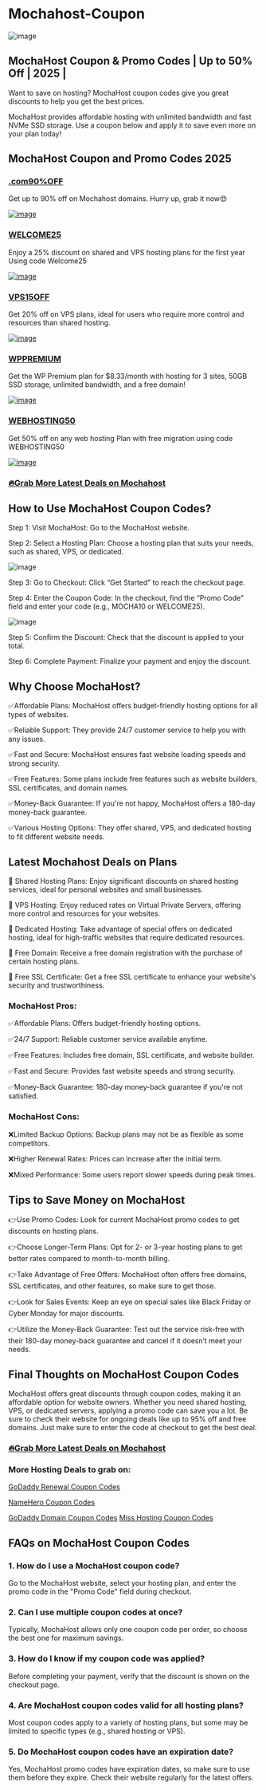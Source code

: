 # Mochahost-Coupon
![image](https://github.com/user-attachments/assets/51297a11-2295-4136-b60d-b67a918a0e79)

## MochaHost Coupon &amp; Promo Codes | Up to 50% Off | 2025 |

Want to save on hosting? MochaHost coupon codes give you great discounts to help you get the best prices.

MochaHost provides affordable hosting with unlimited bandwidth and fast NVMe SSD storage. Use a coupon below and apply it to save even more on your plan today!

## MochaHost Coupon and Promo Codes 2025

### [.com90%OFF](https://mochahost.com/)

Get up to 90% off on Mochahost domains. Hurry up, grab it now😍

[![image](https://github.com/user-attachments/assets/add243e4-539f-4091-a8da-eea1eb2d4efd)](https://mochahost.com/)

### [WELCOME25](https://mochahost.com/)

Enjoy a 25% discount on shared and VPS hosting plans for the first year Using code Welcome25

[![image](https://github.com/user-attachments/assets/add243e4-539f-4091-a8da-eea1eb2d4efd)](https://mochahost.com/)

### [VPS15OFF](https://mochahost.com/)

Get 20% off on VPS plans, ideal for users who require more control and resources than shared hosting.

[![image](https://github.com/user-attachments/assets/add243e4-539f-4091-a8da-eea1eb2d4efd)](https://mochahost.com/)

### [WPPREMIUM](https://mochahost.com/)

Get the WP Premium plan for $8.33/month with hosting for 3 sites, 50GB SSD storage, unlimited bandwidth, and a free domain!

[![image](https://github.com/user-attachments/assets/add243e4-539f-4091-a8da-eea1eb2d4efd)](https://mochahost.com/)

### [WEBHOSTING50](https://mochahost.com/)

Get 50% off on any web hosting Plan with free migration using code WEBHOSTING50

[![image](https://github.com/user-attachments/assets/add243e4-539f-4091-a8da-eea1eb2d4efd)](https://mochahost.com/)

### [🔥Grab More Latest Deals on Mochahost ](https://www.affiliatebooster.com/mochahost-coupon-codes/)

## How to Use MochaHost Coupon Codes?

Step 1: Visit MochaHost: Go to the MochaHost website.

Step 2: Select a Hosting Plan: Choose a hosting plan that suits your needs, such as shared, VPS, or dedicated.

![image](https://github.com/user-attachments/assets/c2f4f122-c7ec-4e13-b7b8-88e524bd1e88)

Step 3: Go to Checkout: Click “Get Started” to reach the checkout page.

Step 4: Enter the Coupon Code: In the checkout, find the “Promo Code” field and enter your code (e.g., MOCHA10 or WELCOME25).

![image](https://github.com/user-attachments/assets/680482eb-f71c-45a7-b8b8-e99968cbcb1b)

Step 5: Confirm the Discount: Check that the discount is applied to your total.

Step 6: Complete Payment: Finalize your payment and enjoy the discount.

## Why Choose MochaHost?

✅Affordable Plans: MochaHost offers budget-friendly hosting options for all types of websites.

✅Reliable Support: They provide 24/7 customer service to help you with any issues.

✅Fast and Secure: MochaHost ensures fast website loading speeds and strong security.

✅Free Features: Some plans include free features such as website builders, SSL certificates, and domain names.

✅Money-Back Guarantee: If you're not happy, MochaHost offers a 180-day money-back guarantee.

✅Various Hosting Options: They offer shared, VPS, and dedicated hosting to fit different website needs.

## Latest Mochahost Deals on Plans 

🚀 Shared Hosting Plans: Enjoy significant discounts on shared hosting services, ideal for personal websites and small businesses.​

🚀 VPS Hosting: Enjoy reduced rates on Virtual Private Servers, offering more control and resources for your websites.​

🚀 Dedicated Hosting: Take advantage of special offers on dedicated hosting, ideal for high-traffic websites that require dedicated resources.​

🚀 Free Domain: Receive a free domain registration with the purchase of certain hosting plans.​

🚀 Free SSL Certificate: Get a free SSL certificate to enhance your website's security and trustworthiness.

### MochaHost Pros:
✅Affordable Plans: Offers budget-friendly hosting options.

✅24/7 Support: Reliable customer service available anytime.

✅Free Features: Includes free domain, SSL certificate, and website builder.

✅Fast and Secure: Provides fast website speeds and strong security.

✅Money-Back Guarantee: 180-day money-back guarantee if you're not satisfied.

### MochaHost Cons:
❌Limited Backup Options: Backup plans may not be as flexible as some competitors.

❌Higher Renewal Rates: Prices can increase after the initial term.

❌Mixed Performance: Some users report slower speeds during peak times.

## Tips to Save Money on MochaHost

👉Use Promo Codes: Look for current MochaHost promo codes to get discounts on hosting plans.

👉Choose Longer-Term Plans: Opt for 2- or 3-year hosting plans to get better rates compared to month-to-month billing.

👉Take Advantage of Free Offers: MochaHost often offers free domains, SSL certificates, and other features, so make sure to get those.

👉Look for Sales Events: Keep an eye on special sales like Black Friday or Cyber Monday for major discounts.

👉Utilize the Money-Back Guarantee: Test out the service risk-free with their 180-day money-back guarantee and cancel if it doesn’t meet your needs.

## Final Thoughts on MochaHost Coupon Codes

MochaHost offers great discounts through coupon codes, making it an affordable option for website owners. Whether you need shared hosting, VPS, or dedicated servers, applying a promo code can save you a lot. Be sure to check their website for ongoing deals like up to 95% off and free domains. Just make sure to enter the code at checkout to get the best deal.

### [🔥Grab More Latest Deals on Mochahost ](https://www.affiliatebooster.com/mochahost-coupon-codes/)

### More Hosting Deals to grab on:

[GoDaddy Renewal Coupon Codes](https://www.affiliatebooster.com/godaddy-renewal-coupon-codes/)

[NameHero Coupon Codes](https://www.affiliatebooster.com/namehero-coupon-codes/)

[GoDaddy Domain Coupon Codes](https://www.affiliatebooster.com/godaddy-domain-coupon-codes/)
[
Miss Hosting Coupon Codes](https://www.affiliatebooster.com/miss-hosting-coupon-codes/)

## FAQs on MochaHost Coupon Codes
### 1. How do I use a MochaHost coupon code?
Go to the MochaHost website, select your hosting plan, and enter the promo code in the "Promo Code" field during checkout.

### 2. Can I use multiple coupon codes at once?
Typically, MochaHost allows only one coupon code per order, so choose the best one for maximum savings.

### 3. How do I know if my coupon code was applied?
Before completing your payment, verify that the discount is shown on the checkout page.

### 4. Are MochaHost coupon codes valid for all hosting plans?
Most coupon codes apply to a variety of hosting plans, but some may be limited to specific types (e.g., shared hosting or VPS).

### 5. Do MochaHost coupon codes have an expiration date?
Yes, MochaHost promo codes have expiration dates, so make sure to use them before they expire. Check their website regularly for the latest offers.

